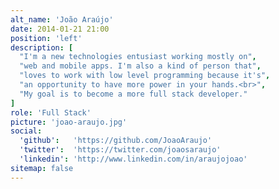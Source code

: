 ```yaml
---
alt_name: 'João Araújo'
date: 2014-01-21 21:00
position: 'left'
description: [
  "I'm a new technologies entusiast working mostly on",
  "web and mobile apps. I'm also a kind of person that",
  "loves to work with low level programming because it's",
  "an opportunity to have more power in your hands.<br>",
  "My goal is to become a more full stack developer."
]
role: 'Full Stack'
picture: 'joao-araujo.jpg'
social:
  'github':   'https://github.com/JoaoAraujo'
  'twitter':  'https://twitter.com/joaosaraujo'
  'linkedin': 'http://www.linkedin.com/in/araujojoao'
sitemap: false
---
```

